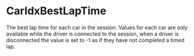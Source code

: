 # CarIdxBestLapTime <Badge text="Array" />

The best lap time for each car in the session. Values for each car are only available while the driver is connected to the session, when a driver is disconnected the value is set to -1 as if they have not completed a timed lap. 
